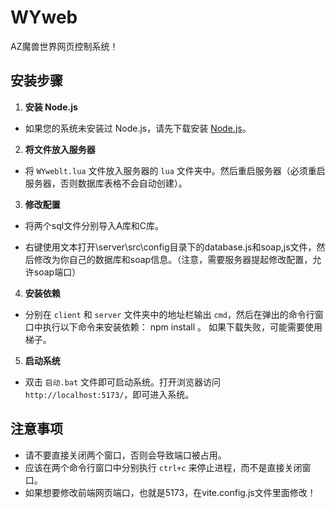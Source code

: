 # WYweb
AZ魔兽世界网页控制系统！

## 安装步骤

1. **安装 Node.js**  
- 如果您的系统未安装过 Node.js，请先下载安装 [Node.js](https://nodejs.org/)。

2. **将文件放入服务器**  
- 将 `WYweblt.lua` 文件放入服务器的 `lua` 文件夹中。然后重启服务器（必须重启服务器，否则数据库表格不会自动创建）。

3. **修改配置**  

- 将两个sql文件分别导入A库和C库。

- 右键使用文本打开\server\src\config目录下的database.js和soap,js文件，然后修改为你自己的数据库和soap信息。（注意，需要服务器提起修改配置，允许soap端口）

4. **安装依赖**  
- 分别在 `client` 和 `server` 文件夹中的地址栏输出 `cmd`，然后在弹出的命令行窗口中执行以下命令来安装依赖：  npm install 。 如果下载失败，可能需要使用梯子。

5. **启动系统**  
- 双击 `启动.bat` 文件即可启动系统。打开浏览器访问 `http://localhost:5173/`，即可进入系统。

## 注意事项

- 请不要直接关闭两个窗口，否则会导致端口被占用。
- 应该在两个命令行窗口中分别执行 `ctrl+c` 来停止进程，而不是直接关闭窗口。
- 如果想要修改前端网页端口，也就是5173，在vite.config.js文件里面修改！

